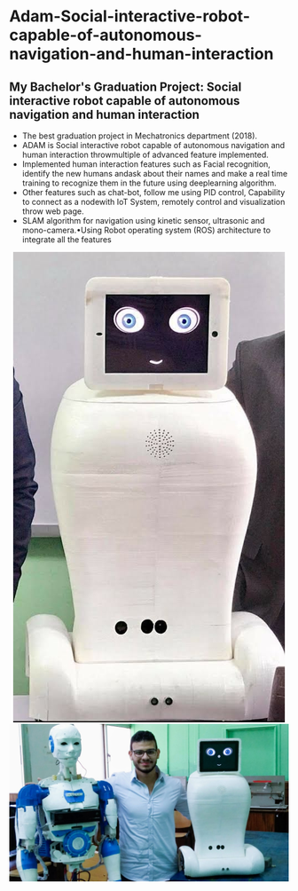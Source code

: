 # Adam-Social-interactive-robot-capable-of-autonomous-navigation-and-human-interaction
## My Bachelor's Graduation Project: Social interactive robot capable of autonomous navigation and human interaction

- The best graduation project in Mechatronics department (2018).
- ADAM is Social interactive robot capable of autonomous navigation and human interaction throwmultiple of advanced feature implemented.
- Implemented human interaction features such as Facial recognition, identify the new humans andask about their names and make a real time training to recognize them in the future using deeplearning algorithm.
- Other features such as chat-bot,  follow me using PID control,  Capability to connect as a nodewith IoT System, remotely control and visualization throw web page.
- SLAM algorithm for navigation using kinetic sensor, ultrasonic and mono-camera.•Using Robot operating system (ROS) architecture to integrate all the features
<p align="center">
<img src="adam.jpeg"/>
<img src="adamAndImove.jpg"/>
</p>

